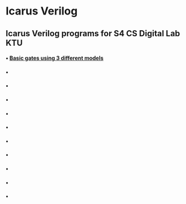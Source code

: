 # Icarus Verilog 
## Icarus Verilog programs for S4 CS Digital Lab KTU
#### • [Basic gates using 3 different models](https://github.com/AnjPR/iVerilog-ktu/tree/main/gates)
#### •
#### •
#### •
#### •
#### •
#### •
#### •
#### •
#### •
#### •


